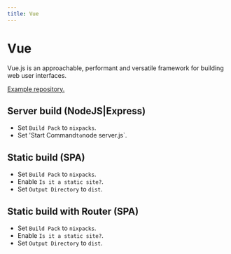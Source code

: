 ```yaml
---
title: Vue
---
```


# Vue

Vue.js is an approachable, performant and versatile framework for building web user interfaces.

[Example repository.](https://github.com/arvialoio/arvialo-examples/tree/main/vue)

## Server build (NodeJS|Express)

- Set `Build Pack` to `nixpacks`.
- Set 'Start Command` to `node server.js`.

## Static build (SPA)

- Set `Build Pack` to `nixpacks`.
- Enable `Is it a static site?`.
- Set `Output Directory` to `dist`.

## Static build with Router (SPA)

- Set `Build Pack` to `nixpacks`.
- Enable `Is it a static site?`.
- Set `Output Directory` to `dist`.